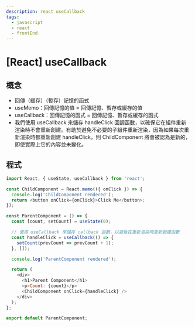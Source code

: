 ```yaml
---
description: react useCallback
tags:
  - javascript
  - react
  - frontEnd
---
```


# [React] useCallback
## 概念
* 回傳（緩存）（暫存）記憶的函式
* useMemo：回傳記憶的值 = 回傳記憶、暫存或緩存的值
* useCallback：回傳記憶的函式 = 回傳記憶、暫存或緩存的函式
* 我們使用 useCallback 來儲存 handleClick 回調函數，以確保它在組件重新渲染時不會重新創建。有助於避免不必要的子組件重新渲染，因為如果每次重新渲染時都重新創建 handleClick，則 ChildComponent 將會被認為是新的，即使實際上它的內容並未變化。

## 程式
```js
import React, { useState, useCallback } from 'react';

const ChildComponent = React.memo(({ onClick }) => {
  console.log('ChildComponent rendered');
  return <button onClick={onClick}>Click Me</button>;
});

const ParentComponent = () => {
  const [count, setCount] = useState(0);

  // 使用 useCallback 來儲存 callback 函數，以避免在重新渲染時重新創建函數
  const handleClick = useCallback(() => {
    setCount(prevCount => prevCount + 1);
  }, []);

  console.log('ParentComponent rendered');

  return (
    <div>
      <h1>Parent Component</h1>
      <p>Count: {count}</p>
      <ChildComponent onClick={handleClick} />
    </div>
  );
};

export default ParentComponent;
```